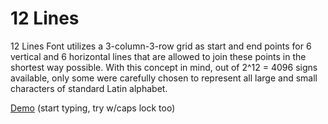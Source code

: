# 12 Lines
12 Lines Font utilizes a 3-column-3-row grid as start and end points for 6 vertical and 6 horizontal lines that are allowed to join these points in the shortest way possible. 
With this concept in mind, out of 2^12 = 4096 signs available, only some were carefully chosen to represent all large and small characters of standard Latin alphabet.

[Demo](http://diogenes.webd.pl/12) (start typing, try w/caps lock too)

